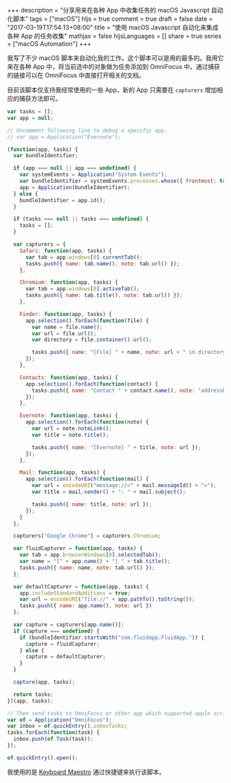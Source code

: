 +++
description = "分享用来在各种 App 中收集任务的 macOS Javascript 自动化脚本"
tags = ["macOS"]
hljs = true
comment = true
draft = false
date = "2017-03-19T17:54:13+08:00"
title = "使用 macOS Javascript 自动化来集成各种 App 的任务收集"
mathjax = false
hljsLanguages = []
share = true
series = ["macOS Automation"]
+++

我写了不少 macOS 脚本来自动化我的工作。这个脚本可以是用的最多的。我用它来在各种 App 中，将当前选中的对象做为任务添加到 OmniFocus 中。通过捕获的链接可以在 OmniFocus 中直接打开相关的文档。

<!--more-->

目前该脚本仅支持我经常使用的一些 App，新的 App 只需要在 `capturers` 增加相应的捕获方法即可。

```javascript
var tasks = [];
var app = null;

// Uncomment following line to debug a specific app.
// var app = Application("Evernote");

(function(app, tasks) {
  var bundleIdentifier;

  if (app === null || app === undefined) {
    var systemEvents = Application("System Events");
    var bundleIdentifier = systemEvents.processes.whose({ frontmost: true })[0].bundleIdentifier();
    app = Application(bundleIdentifier);
  } else {
    bundleIdentifier = app.id();
  }

  if (tasks === null || tasks === undefined) {
    tasks = [];
  }

  var capturers = {
    Safari: function(app, tasks) {
      var tab = app.windows[0].currentTab();
      tasks.push({ name: tab.name(), note: tab.url() });
    },

    Chromium: function(app, tasks) {
      var tab = app.windows[0].activeTab();
      tasks.push({ name: tab.title(), note: tab.url() });
    },

    Finder: function(app, tasks) {
      app.selection().forEach(function(file) {
        var name = file.name();
        var url = file.url();
        var directory = file.container().url();

        tasks.push({ name: "[File] " + name, note: url + " in directory " + directory });
      });
    },

    Contacts: function(app, tasks) {
      app.selection().forEach(function(contact) {
        tasks.push({ name: "Contact " + contact.name(), note: "addressbook://" + contact.id() });
      });
    },

    Evernote: function(app, tasks) {
      app.selection().forEach(function(note) {
        var url = note.noteLink();
        var title = note.title();

        tasks.push({ name: "[Evernote] " + title, note: url });
      });
    },

    Mail: function(app, tasks) {
      app.selection().forEach(function(mail) {
        var url = encodeURI("message://<" + mail.messageId() + ">");
        var title = mail.sender() + ": " + mail.subject();

        tasks.push({ name: title, note: url });
      });
    }
  };

  capturers["Google Chrome"] = capturers.Chromium;

  var fluidCapturer = function(app, tasks) {
    var tab = app.browserWindows[0].selectedTab();
    var name = "[" + app.name() + "] " + tab.title();
    tasks.push({ name: name, note: tab.url() });
  };

  var defaultCapturer = function(app, tasks) {
    app.includeStandardAdditions = true;
    var url = encodeURI("file://" + app.pathTo().toString());
    tasks.push({ name: app.name(), note: url })
  };

  var capture = capturers[app.name()];
  if (capture === undefined) {
    if (bundleIdentifier.startsWith("com.fluidapp.FluidApp.")) {
      capture = fluidCapturer;
    } else {
      capture = defaultCapturer;
    }
  }

  capture(app, tasks);

  return tasks;
})(app, tasks);

// Then send tasks to OmniFocus or other app which supported apple scripts automation.
var of = Application("OmniFocus");
var inbox = of.quickEntry().inboxTasks;
tasks.forEach(function(task) {
  inbox.push(of.Task(task));
});

of.quickEntry().open();
```

我使用的是 [Keyboard Maestro](https://www.keyboardmaestro.com/main/) 通过快捷键来执行该脚本。
